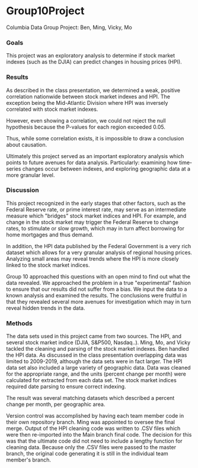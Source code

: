 # Group10Project
Columbia Data Group Project: Ben, Ming, Vicky, Mo

### Goals

This project was an exploratory analysis to determine if stock market indexes (such as the DJIA) can predict changes in housing prices (HPI).

### Results

As described in the class presentation, we determined a weak, positive correlation nationwide between stock market indexes and HPI.  The exception being the Mid-Atlantic Division where HPI was inversely correlated with stock market indexes.

However, even showing a correlation, we could not reject the null hypothesis because the P-values for each region exceeded 0.05.  

Thus, while some correlation exists, it is impossible to draw a conclusion about causation.

Ultimately this project served as an important exploratory analysis which points to future avenues for data analysis.  Particularly: examining how time-series changes occur between indexes, and exploring geographic data at a more granular level.

### Discussion

This project recognized in the early stages that other factors, such as the Federal Reserve rate, or prime interest rate, may serve as an intermediate measure which "bridges" stock market indices and HPI.  For example, and change in the stock market may trigger the Federal Reserve to change rates, to stimulate or slow growth, which may in turn affect borrowing for home mortgages and thus demand.

In addition, the HPI data published by the Federal Government is a very rich dataset which allows for a very granular analysis of regional housing prices.  Analyzing small areas may reveal trends where the HPI is more closely linked to the stock market indices.

Group 10 approached this questions with an open mind to find out what the data revealed.  We approached the problem in a true "experimental" fashion to ensure that our results did not suffer from a bias.  We input the data to a known analysis and examined the results.  The conclusions were fruitful in that they revealed several more avenues for investigation which may in turn reveal hidden trends in the data.

### Methods

The data sets used in this project came from two sources. The HPI, and several stock market indice (DJIA, S&P500, Nasdaq..).  Ming, Mo, and Vicky tackled the cleaning and parsing of the stock market indexes.  Ben handled the HPI data.  As discussed in the class presentation overlapping data was limited to 2009-2019, although the data sets were in fact larger.  The HPI data set also included a large variety of geographic data.  Data was cleaned for the appropriate range, and the units (percent change per month) were calculated for extracted from each data set.  The stock market indices required date parsing to ensure correct indexing.

The result was several matching datasets which described a percent change per month, per geographic area.  

Version control was accomplished by having each team member code in their own repository branch.  Ming was appointed to oversee the final merge.  Output of the HPI cleaning code was written to .CSV files which were then re-imported into the Main branch final code.  The decision for this was that the ultimate code did not need to include a lengthy function for cleaning data.  Because only the .CSV files were passed to the master branch, the original code generating it is still in the individual team member's branch.


 

